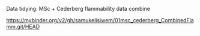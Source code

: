 Data tidying: MSc + Cederberg flammability data combine

https://mybinder.org/v2/gh/samukelisiwem/01msc_cederberg_CombinedFlamm.git/HEAD
